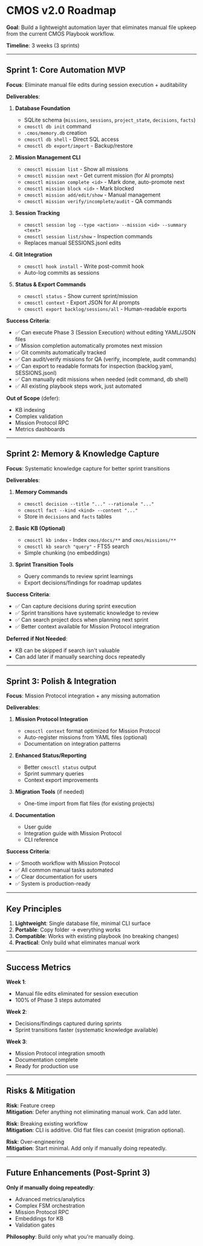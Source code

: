# CMOS v2.0 Roadmap

**Goal**: Build a lightweight automation layer that eliminates manual file upkeep from the current CMOS Playbook workflow.

**Timeline**: 3 weeks (3 sprints)

---

## Sprint 1: Core Automation MVP

**Focus**: Eliminate manual file edits during session execution + auditability

**Deliverables**:

1. **Database Foundation**
   - SQLite schema (`missions`, `sessions`, `project_state`, `decisions`, `facts`)
   - `cmosctl db init` command
   - `.cmos/memory.db` creation
   - `cmosctl db shell` - Direct SQL access
   - `cmosctl db export/import` - Backup/restore

2. **Mission Management CLI**
   - `cmosctl mission list` - Show all missions
   - `cmosctl mission next` - Get current mission (for AI prompts)
   - `cmosctl mission complete <id>` - Mark done, auto-promote next
   - `cmosctl mission block <id>` - Mark blocked
   - `cmosctl mission add/edit/show` - Manual management
   - `cmosctl mission verify/incomplete/audit` - QA commands

3. **Session Tracking**
   - `cmosctl session log --type <action> --mission <id> --summary <text>`
   - `cmosctl session list/show` - Inspection commands
   - Replaces manual SESSIONS.jsonl edits

4. **Git Integration**
   - `cmosctl hook install` - Write post-commit hook
   - Auto-log commits as sessions

5. **Status & Export Commands**
   - `cmosctl status` - Show current sprint/mission
   - `cmosctl context` - Export JSON for AI prompts
   - `cmosctl export backlog/sessions/all` - Human-readable exports

**Success Criteria**:
- ✅ Can execute Phase 3 (Session Execution) without editing YAML/JSON files
- ✅ Mission completion automatically promotes next mission
- ✅ Git commits automatically tracked
- ✅ Can audit/verify missions for QA (verify, incomplete, audit commands)
- ✅ Can export to readable formats for inspection (backlog.yaml, SESSIONS.jsonl)
- ✅ Can manually edit missions when needed (edit command, db shell)
- ✅ All existing playbook steps work, just automated

**Out of Scope** (defer):
- KB indexing
- Complex validation
- Mission Protocol RPC
- Metrics dashboards

---

## Sprint 2: Memory & Knowledge Capture

**Focus**: Systematic knowledge capture for better sprint transitions

**Deliverables**:

1. **Memory Commands**
   - `cmosctl decision --title "..." --rationale "..."`
   - `cmosctl fact --kind <kind> --content "..."`
   - Store in `decisions` and `facts` tables

2. **Basic KB (Optional)**
   - `cmosctl kb index` - Index `cmos/docs/**` and `cmos/missions/**`
   - `cmosctl kb search "query"` - FTS5 search
   - Simple chunking (no embeddings)

3. **Sprint Transition Tools**
   - Query commands to review sprint learnings
   - Export decisions/findings for roadmap updates

**Success Criteria**:
- ✅ Can capture decisions during sprint execution
- ✅ Sprint transitions have systematic knowledge to review
- ✅ Can search project docs when planning next sprint
- ✅ Better context available for Mission Protocol integration

**Deferred if Not Needed**:
- KB can be skipped if search isn't valuable
- Can add later if manually searching docs repeatedly

---

## Sprint 3: Polish & Integration

**Focus**: Mission Protocol integration + any missing automation

**Deliverables**:

1. **Mission Protocol Integration**
   - `cmosctl context` format optimized for Mission Protocol
   - Auto-register missions from YAML files (optional)
   - Documentation on integration patterns

2. **Enhanced Status/Reporting**
   - Better `cmosctl status` output
   - Sprint summary queries
   - Context export improvements

3. **Migration Tools** (if needed)
   - One-time import from flat files (for existing projects)

4. **Documentation**
   - User guide
   - Integration guide with Mission Protocol
   - CLI reference

**Success Criteria**:
- ✅ Smooth workflow with Mission Protocol
- ✅ All common manual tasks automated
- ✅ Clear documentation for users
- ✅ System is production-ready

---

## Key Principles

1. **Lightweight**: Single database file, minimal CLI surface
2. **Portable**: Copy folder → everything works
3. **Compatible**: Works with existing playbook (no breaking changes)
4. **Practical**: Only build what eliminates manual work

---

## Success Metrics

**Week 1**:
- Manual file edits eliminated for session execution
- 100% of Phase 3 steps automated

**Week 2**:
- Decisions/findings captured during sprints
- Sprint transitions faster (systematic knowledge available)

**Week 3**:
- Mission Protocol integration smooth
- Documentation complete
- Ready for production use

---

## Risks & Mitigation

**Risk**: Feature creep  
**Mitigation**: Defer anything not eliminating manual work. Can add later.

**Risk**: Breaking existing workflow  
**Mitigation**: CLI is additive. Old flat files can coexist (migration optional).

**Risk**: Over-engineering  
**Mitigation**: Start minimal. Add only if manually doing repeatedly.

---

## Future Enhancements (Post-Sprint 3)

**Only if manually doing repeatedly**:
- Advanced metrics/analytics
- Complex FSM orchestration
- Mission Protocol RPC
- Embeddings for KB
- Validation gates

**Philosophy**: Build only what you're manually doing.

